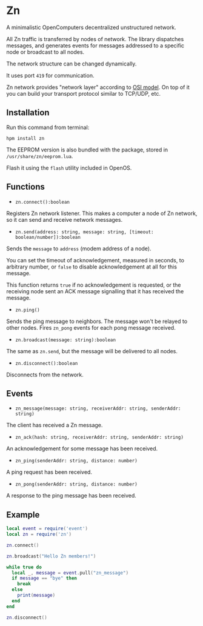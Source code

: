 # Zn
A minimalistic OpenComputers decentralized unstructured network.

All Zn traffic is transferred by nodes of network.
The library dispatches messages, and generates events for messages addressed to
a specific node or broadcast to all nodes.

The network structure can be changed dynamically.

It uses port `419` for communication.

Zn network provides "network layer" according to
[OSI model](https://en.wikipedia.org/wiki/OSI_model).
On top of it you can build your transport protocol similar to TCP/UDP, etc.

## Installation
Run this command from terminal:

```
hpm install zn
```

The EEPROM version is also bundled with the package, stored in
`/usr/share/zn/eeprom.lua`.

Flash it using the `flash` utility included in OpenOS.

## Functions
* `zn.connect():boolean`

Registers Zn network listener. This makes a computer a node of Zn network,
so it can send and receive network messages.

* `zn.send(address: string, message: string, [timeout: boolean/number]):boolean`

Sends the `message` to `address` (modem address of a node).

You can set the timeout of acknowledgement, measured in seconds, to arbitrary
number, or `false` to disable acknowledgement at all for this message.

This function returns `true` if no acknowledgement is requested, or the
receiving node sent an ACK message signalling that it has received the message.

* `zn.ping()`

Sends the ping message to neighbors. The message won't be relayed to other
nodes. Fires `zn_pong` events for each pong message received.

* `zn.broadcast(message: string):boolean`

The same as `zn.send`, but the message will be delivered to all nodes.

* `zn.disconnect():boolean`

Disconnects from the network.

## Events

* `zn_message(message: string, receiverAddr: string, senderAddr: string)`

The client has received a Zn message.

* `zn_ack(hash: string, receiverAddr: string, senderAddr: string)`

An acknowledgement for some message has been received.

* `zn_ping(senderAddr: string, distance: number)`

A ping request has been received.

* `zn_pong(senderAddr: string, distance: number)`

A response to the ping message has been received.

## Example
```lua
local event = require('event')
local zn = require('zn')

zn.connect()

zn.broadcast("Hello Zn members!")

while true do
  local _, message = event.pull("zn_message")
  if message == "bye" then
    break
  else
    print(message)
  end
end

zn.disconnect()
```
